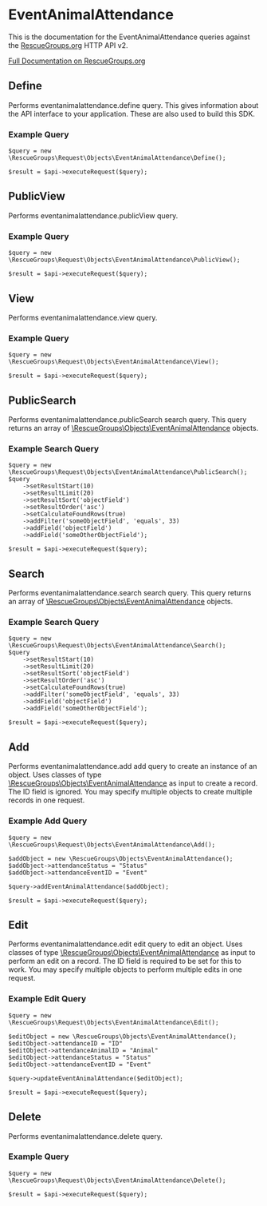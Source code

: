 # EventAnimalAttendance

This is the documentation for the EventAnimalAttendance queries against the [RescueGroups.org](https://www.rescuegroups.org/) HTTP API v2.

[Full Documentation on RescueGroups.org](https://userguide.rescuegroups.org/display/APIDG/Object+definitions#Objectdefinitions-eventanimalattendance)

## Define






Performs eventanimalattendance.define query. This gives information about the API interface to your application. These are also used to build this SDK.

### Example Query

    $query = new \RescueGroups\Request\Objects\EventAnimalAttendance\Define();

    $result = $api->executeRequest($query);


## PublicView







Performs eventanimalattendance.publicView query.

### Example Query

    $query = new \RescueGroups\Request\Objects\EventAnimalAttendance\PublicView();

    $result = $api->executeRequest($query);


## View







Performs eventanimalattendance.view query.

### Example Query

    $query = new \RescueGroups\Request\Objects\EventAnimalAttendance\View();

    $result = $api->executeRequest($query);


## PublicSearch

Performs eventanimalattendance.publicSearch search query. This query returns an array of [\RescueGroups\Objects\EventAnimalAttendance](../../src/Objects/EventAnimalAttendance.php) objects.

### Example Search Query

    $query = new \RescueGroups\Request\Objects\EventAnimalAttendance\PublicSearch();
    $query
        ->setResultStart(10)
        ->setResultLimit(20)
        ->setResultSort('objectField')
        ->setResultOrder('asc')
        ->setCalculateFoundRows(true)
        ->addFilter('someObjectField', 'equals', 33)
        ->addField('objectField')
        ->addField('someOtherObjectField');

    $result = $api->executeRequest($query);







## Search

Performs eventanimalattendance.search search query. This query returns an array of [\RescueGroups\Objects\EventAnimalAttendance](../../src/Objects/EventAnimalAttendance.php) objects.

### Example Search Query

    $query = new \RescueGroups\Request\Objects\EventAnimalAttendance\Search();
    $query
        ->setResultStart(10)
        ->setResultLimit(20)
        ->setResultSort('objectField')
        ->setResultOrder('asc')
        ->setCalculateFoundRows(true)
        ->addFilter('someObjectField', 'equals', 33)
        ->addField('objectField')
        ->addField('someOtherObjectField');

    $result = $api->executeRequest($query);







## Add




Performs eventanimalattendance.add add query to create an instance of an object. Uses classes of type [\RescueGroups\Objects\EventAnimalAttendance](../../src/Objects/EventAnimalAttendance.php) as input to create a record. The ID field is ignored. You may specify multiple objects to create multiple records in one request.

### Example Add Query

    $query = new \RescueGroups\Request\Objects\EventAnimalAttendance\Add();

    $addObject = new \RescueGroups\Objects\EventAnimalAttendance();
    $addObject->attendanceStatus = "Status"
    $addObject->attendanceEventID = "Event"

    $query->addEventAnimalAttendance($addObject);

    $result = $api->executeRequest($query);




## Edit



Performs eventanimalattendance.edit edit query to edit an object. Uses classes of type [\RescueGroups\Objects\EventAnimalAttendance](../../src/Objects/EventAnimalAttendance.php) as input to perform an edit on a record. The ID field is required to be set for this to work. You may specify multiple objects to perform multiple edits in one request.

### Example Edit Query

    $query = new \RescueGroups\Request\Objects\EventAnimalAttendance\Edit();

    $editObject = new \RescueGroups\Objects\EventAnimalAttendance();
    $editObject->attendanceID = "ID"
    $editObject->attendanceAnimalID = "Animal"
    $editObject->attendanceStatus = "Status"
    $editObject->attendanceEventID = "Event"

    $query->updateEventAnimalAttendance($editObject);

    $result = $api->executeRequest($query);





## Delete







Performs eventanimalattendance.delete query.

### Example Query

    $query = new \RescueGroups\Request\Objects\EventAnimalAttendance\Delete();

    $result = $api->executeRequest($query);


